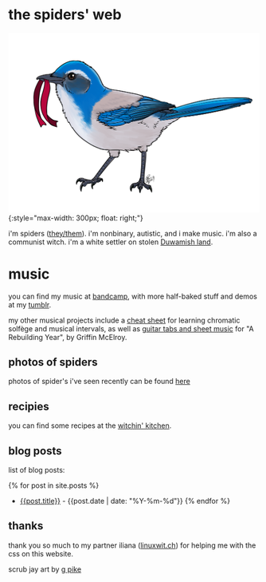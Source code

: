 # the spiders' web

![a california scrub jay holding a red ribbon in its mouth, facing left](./img/scrub-jay.png){:style="max-width: 300px; float: right;"}

i'm spiders ([they/them](http://pronoun.is/they)).  i'm nonbinary, autistic, and i make music.  i'm also a communist witch.  i'm a white settler on stolen [Duwamish land](https://www.duwamishtribe.org).

# music

you can find my music at [bandcamp](https://spiders.bandcamp.com), with more half-baked stuff and demos at my [tumblr](https://neonpixii.tumblr.com). 

my other musical projects include a [cheat sheet](./files/solfège-chart.pdf) for learning chromatic solfège and musical intervals, as well as [guitar tabs and sheet music](./files/a-rebuilding-year.pdf) for "A Rebuilding Year", by Griffin McElroy.

## photos of spiders

photos of spider's i've seen recently can be found [here](./spider-pics.md)

## recipies

you can find some recipes at the [witchin' kitchen](./recipes.md).

## blog posts

list of blog posts:

{% for post in site.posts %}
- [{{post.title}}]({{post.url}}) - {{post.date | date: "%Y-%m-%d"}}
{% endfor %}

## thanks

thank you so much to my partner iliana ([linuxwit.ch](https://linuxwit.ch)) for helping me with the css on this website. 

scrub jay art by [g pike](http://artofgpike.com)
